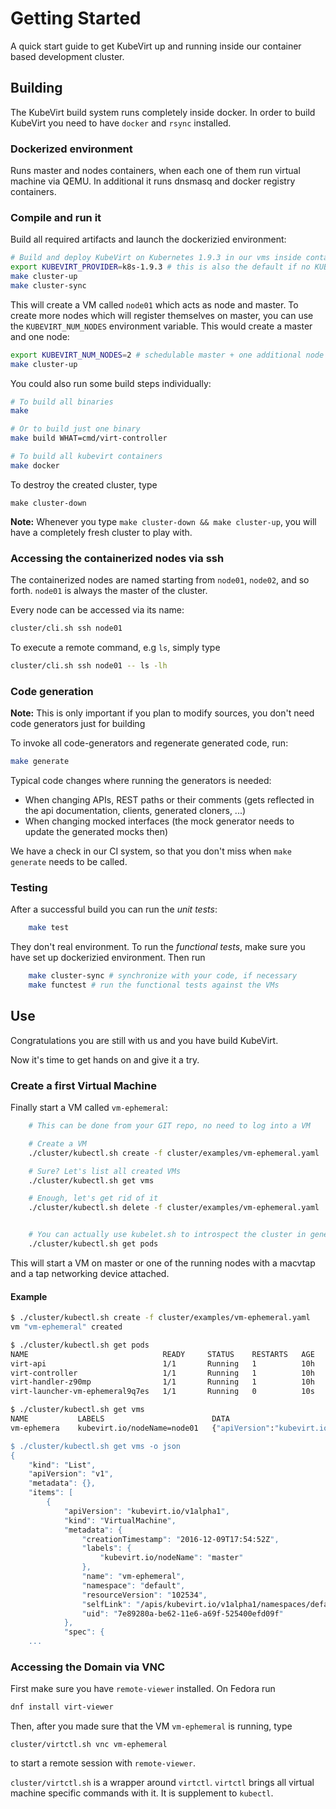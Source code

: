 # Getting Started

A quick start guide to get KubeVirt up and running inside our container based
development cluster.

## Building

The KubeVirt build system runs completely inside docker. In order to build
KubeVirt you need to have `docker` and `rsync` installed.

### Dockerized environment

Runs master and nodes containers, when each one of them run virtual machine via QEMU.
In additional it runs dnsmasq and docker registry containers.

### Compile and run it

Build all required artifacts and launch the
dockerizied environment:

```bash
# Build and deploy KubeVirt on Kubernetes 1.9.3 in our vms inside containers
export KUBEVIRT_PROVIDER=k8s-1.9.3 # this is also the default if no KUBEVIRT_PROVIDER is set
make cluster-up
make cluster-sync
```

This will create a VM called `node01` which acts as node and master. To create
more nodes which will register themselves on master, you can use the
`KUBEVIRT_NUM_NODES` environment variable. This would create a master and one
node:

```bash
export KUBEVIRT_NUM_NODES=2 # schedulable master + one additional node
make cluster-up
```

You could also run some build steps individually:

```bash
# To build all binaries
make

# Or to build just one binary
make build WHAT=cmd/virt-controller

# To build all kubevirt containers
make docker
```

To destroy the created cluster, type

```
make cluster-down
```

**Note:** Whenever you type `make cluster-down && make cluster-up`, you will
have a completely fresh cluster to play with.

### Accessing the containerized nodes via ssh

The containerized nodes are named starting from `node01`, `node02`, and so
forth. `node01` is always the master of the cluster.

Every node can be accessed via its name:

```bash
cluster/cli.sh ssh node01
```

To execute a remote command, e.g `ls`, simply type

```bash
cluster/cli.sh ssh node01 -- ls -lh
```

### Code generation

**Note:** This is only important if you plan to modify sources, you don't need
code generators just for building

To invoke all code-generators and regenerate generated code, run:

```bash
make generate
```

Typical code changes where running the generators is needed:

 * When changing APIs, REST paths or their comments (gets reflected in the api documentation, clients, generated cloners, ...)
 * When changing mocked interfaces (the mock generator needs to update the generated mocks then)

 We have a check in our CI system, so that you don't miss when `make generate` needs to be called.

### Testing

After a successful build you can run the *unit tests*:

```bash
    make test
```

They don't real environment. To run the *functional tests*, make sure you have set
up dockerizied environment. Then run

```bash
    make cluster-sync # synchronize with your code, if necessary
    make functest # run the functional tests against the VMs
```

## Use

Congratulations you are still with us and you have build KubeVirt.

Now it's time to get hands on and give it a try.

### Create a first Virtual Machine

Finally start a VM called `vm-ephemeral`:

```bash
    # This can be done from your GIT repo, no need to log into a VM

    # Create a VM
    ./cluster/kubectl.sh create -f cluster/examples/vm-ephemeral.yaml

    # Sure? Let's list all created VMs
    ./cluster/kubectl.sh get vms

    # Enough, let's get rid of it
    ./cluster/kubectl.sh delete -f cluster/examples/vm-ephemeral.yaml


    # You can actually use kubelet.sh to introspect the cluster in general
    ./cluster/kubectl.sh get pods
```

This will start a VM on master or one of the running nodes with a macvtap and a
tap networking device attached.

#### Example

```bash
$ ./cluster/kubectl.sh create -f cluster/examples/vm-ephemeral.yaml
vm "vm-ephemeral" created

$ ./cluster/kubectl.sh get pods
NAME                              READY     STATUS    RESTARTS   AGE
virt-api                          1/1       Running   1          10h
virt-controller                   1/1       Running   1          10h
virt-handler-z90mp                1/1       Running   1          10h
virt-launcher-vm-ephemeral9q7es   1/1       Running   0          10s

$ ./cluster/kubectl.sh get vms
NAME           LABELS                        DATA
vm-ephemera    kubevirt.io/nodeName=node01   {"apiVersion":"kubevirt.io/v1alpha1","kind":"VM","...

$ ./cluster/kubectl.sh get vms -o json
{
    "kind": "List",
    "apiVersion": "v1",
    "metadata": {},
    "items": [
        {
            "apiVersion": "kubevirt.io/v1alpha1",
            "kind": "VirtualMachine",
            "metadata": {
                "creationTimestamp": "2016-12-09T17:54:52Z",
                "labels": {
                    "kubevirt.io/nodeName": "master"
                },
                "name": "vm-ephemeral",
                "namespace": "default",
                "resourceVersion": "102534",
                "selfLink": "/apis/kubevirt.io/v1alpha1/namespaces/default/virtualmachines/testvm",
                "uid": "7e89280a-be62-11e6-a69f-525400efd09f"
            },
            "spec": {
    ...
```

### Accessing the Domain via VNC

First make sure you have `remote-viewer` installed. On Fedora run

```bash
dnf install virt-viewer
```

Then, after you made sure that the VM `vm-ephemeral` is running, type

```
cluster/virtctl.sh vnc vm-ephemeral
```

to start a remote session with `remote-viewer`.

`cluster/virtctl.sh` is a wrapper around `virtctl`. `virtctl` brings all
virtual machine specific commands with it. It is supplement to `kubectl`.
